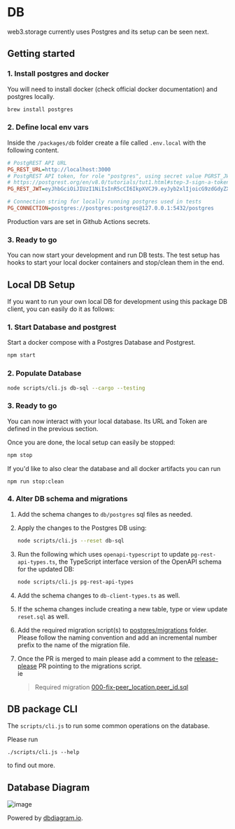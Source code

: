 # DB

web3.storage currently uses Postgres and its setup can be seen next.

## Getting started

### 1. Install postgres and docker

You will need to install docker (check official docker documentation) and postgres locally.

```bash
brew install postgres
```

### 2. Define local env vars

Inside the `/packages/db` folder create a file called `.env.local` with the following content.

```ini
# PostgREST API URL
PG_REST_URL=http://localhost:3000
# PostgREST API token, for role "postgres", using secret value PGRST_JWT_SECRET from './postgres/docker/docker-compose.yml'
# https://postgrest.org/en/v8.0/tutorials/tut1.html#step-3-sign-a-token
PG_REST_JWT=eyJhbGciOiJIUzI1NiIsInR5cCI6IkpXVCJ9.eyJyb2xlIjoicG9zdGdyZXMifQ.oM0SXF31Vs1nfwCaDxjlczE237KcNKhTpKEYxMX-jEU

# Connection string for locally running postgres used in tests
PG_CONNECTION=postgres://postgres:postgres@127.0.0.1:5432/postgres
```

Production vars are set in Github Actions secrets.

### 3. Ready to go

You can now start your development and run DB tests. The test setup has hooks to start your local docker containers and stop/clean them in the end.

## Local DB Setup

If you want to run your own local DB for development using this package DB client, you can easily do it as follows:

### 1. Start Database and postgrest

Start a docker compose with a Postgres Database and Postgrest.

```bash
npm start
```

### 2. Populate Database

```bash
node scripts/cli.js db-sql --cargo --testing
```

### 3. Ready to go

You can now interact with your local database. Its URL and Token are defined in the previous section.

Once you are done, the local setup can easily be stopped:

```bash
npm stop
```

If you'd like to also clear the database and all docker artifacts you can run

```
npm run stop:clean
```

### 4. Alter DB schema and migrations

1. Add the schema changes to `db/postgres` sql files as needed.

2. Apply the changes to the Postgres DB using:

    ```bash
    node scripts/cli.js --reset db-sql
    ```

3. Run the following which uses `openapi-typescript` to update `pg-rest-api-types.ts`, the TypeScript interface version of the OpenAPI schema for the updated DB:

    ```bash
    node scripts/cli.js pg-rest-api-types
    ```

4. Add the schema changes to `db-client-types.ts` as well.

5. If the schema changes include creating a new table, type or view update `reset.sql` as well.

6. Add the required migration script(s) to [postgres/migrations](./postgres/migrations/) folder. Please follow the naming convention and add an incremental number prefix to the name of the migration file.

7. Once the PR is merged to main please add a comment to the [release-please](https://github.com/googleapis/release-please) PR pointing to the migrations script.  
    ie
    > Required migration [000-fix-peer_location.peer_id.sql](./postgres/migrations/000-fix-peer_location.peer_id.sql)
    

## DB package CLI
The `scripts/cli.js` to run some common operations on the database.

Please run
```
./scripts/cli.js --help
```
to find out more.

## Database Diagram

![image](https://user-images.githubusercontent.com/7295071/137729026-50aebb55-e89c-45ed-b636-b3e39cc53cc0.png)

Powered by [dbdiagram.io](https://dbdiagram.io/d/61546519825b5b014618caf6).
